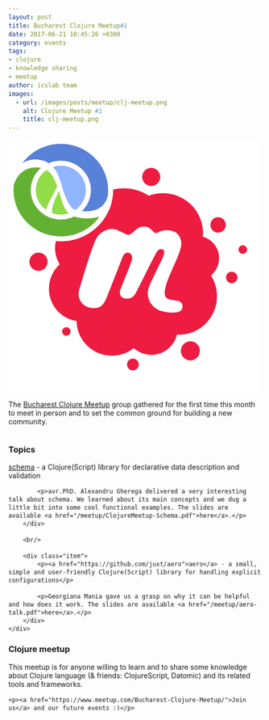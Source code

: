 ```yaml
---
layout: post
title: Bucharest Clojure Meetup#1
date: 2017-06-21 10:45:26 +0300
category: events
tags:
- clojure
- knowledge sharing
- meetup
author: icslab team
images: 
  - url: /images/posts/meetup/clj-meetup.png
    alt: Clojure Meetup #1
    title: clj-meetup.png
---
```


<div class="ui middle aligned grid">
    <div class="four wide column">
        <img class="ui small left floated image" src="/images/posts/meetup/clj-meetup.png">
    </div>
    <div class="twelve wide column">
       <p>The <a href="https://www.meetup.com/Bucharest-Clojure-Meetup/">Bucharest Clojure Meetup</a> group gathered for the first time this month to meet in person and to set the common ground for building a new community.</p>
    </div>
</div>

### Topics 

<div class="ui container">
    <div class="ui bulleted list">
        <div class="item">
            <p><a href="https://github.com/plumatic/schema">schema</a> - a Clojure(Script) library for declarative data description and validation</p>
            
            <p>avr.PhD. Alexandru Gherega delivered a very interesting talk about schema. We learned about its main concepts and we dug a little bit into some cool functional examples. The slides are available <a href="/meetup/ClojureMeetup-Schema.pdf">here</a>.</p>
        </div>
        
        <br/>
        
        <div class="item">
            <p><a href="https://github.com/juxt/aero">aero</a> - a small, simple and user-friendly Clojure(Script) library for handling explicit configurations</p>
            
            <p>Georgiana Mania gave us a grasp on why it can be helpful and how does it work. The slides are available <a href="/meetup/aero-talk.pdf">here</a>.</p>
        </div>
    </div>
</div>

### Clojure meetup

<div class="ui container">
    <p>This meetup is for anyone willing to learn and to share some knowledge about Clojure language (&amp; friends: ClojureScript, Datomic) and its related tools and frameworks. </p>
    
    <p><a href="https://www.meetup.com/Bucharest-Clojure-Meetup/">Join us</a> and our future events :)</p>
</div>